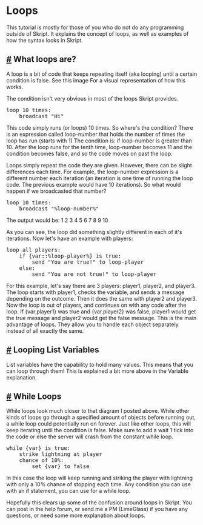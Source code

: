 # Loops

This tutorial is mostly for those of you who do not do any programming outside of Skript. It explains the concept of loops, as well as examples of how the syntax looks in Skript.

## <a href="#what_loops_are">#</a> What loops are?

A loop is a bit of code that keeps repeating itself (aka looping) until a certain condition is false. See this image For a visual representation of how this works.

The condition isn't very obvious in most of the loops Skript provides.

<pre class="skript-code">
loop 10 times:
	broadcast "Hi"
</pre>

This code simply runs (or loops) 10 times. So where's the condition? There is an expression called loop-number that holds the number of times the loop has run (starts with 1) The condition is: if loop-number is greater than 10. After the loop runs for the tenth time, loop-number becomes 11 and the condition becomes false, and so the code moves on past the loop.

Loops simply repeat the code they are given. However, there can be slight differences each time. For example, the loop-number expression is a different number each iteration (an iteration is one time of running the loop code. The previous example would have 10 iterations). So what would happen if we broadcasted that number?

<pre class="skript-code">
loop 10 times:
	broadcast "%loop-number%"
</pre>
			
The output would be:
1
2
3
4
5
6
7
8
9
10

As you can see, the loop did something slightly different in each of it's iterations. 
Now let's have an example with players:

<pre class="skript-code">
loop all players:
	if {var::%loop-player%} is true:
		send "You are true!" to loop-player
	else:
		send "You are not true!" to loop-player
</pre>

For this example, let's say there are 3 players: player1, player2, and player3. 
The loop starts with player1, checks the variable, and sends a message depending on the outcome. Then it does the same with player2 and player3. Now the loop is out of players, and continues on with any code after the loop. If {var.player1} was true and {var.player2} was false, player1 would get the true message and player2 would get the false message. This is the main advantage of loops. They allow you to handle each object separately instead of all exactly the same.

## <a href="#looping_list_variables">#</a> Looping List Variables

List variables have the capability to hold many values. This means that you can loop through them! This is explained a bit more above in the Variable explanation.

## <a href="#while_loops">#</a> While Loops

While loops look much closer to that diagram I posted above. While other kinds of loops go through a specified amount of objects before running out, a while loop could potentially run on forever. Just like other loops, this will keep iterating until the condition is false. Make sure to add a wait 1 tick into the code or else the server will crash from the constant while loop.

<pre class="skript-code">
while {var} is true:
	strike lightning at player
	chance of 10%:
		set {var} to false
</pre>

In this case the loop will keep running and striking the player with lightning with only a 10% chance of stopping each time. Any condition you can use with an if statement, you can use for a while loop.

Hopefully this clears up some of the confusion around loops in Skript. You can post in the help forum, or send me a PM (LimeGlass) if you have any questions, or need some more explanation about loops.